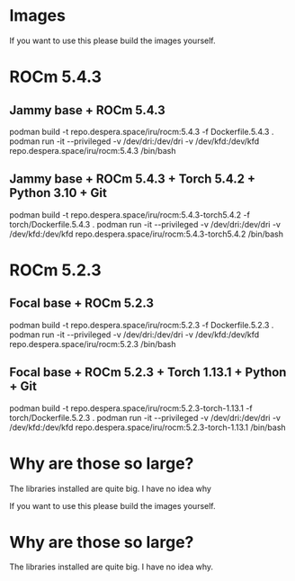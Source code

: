 #

# Images

If you want to use this please build the images yourself.

# ROCm 5.4.3 

## Jammy base + ROCm 5.4.3
podman build -t repo.despera.space/iru/rocm:5.4.3 -f Dockerfile.5.4.3 .
podman run -it --privileged  -v /dev/dri:/dev/dri -v /dev/kfd:/dev/kfd  repo.despera.space/iru/rocm:5.4.3 /bin/bash

## Jammy base + ROCm 5.4.3 + Torch 5.4.2 + Python 3.10 + Git
podman build -t repo.despera.space/iru/rocm:5.4.3-torch5.4.2 -f torch/Dockerfile.5.4.3 .
podman run -it --privileged  -v /dev/dri:/dev/dri -v /dev/kfd:/dev/kfd  repo.despera.space/iru/rocm:5.4.3-torch5.4.2 /bin/bash

# ROCm 5.2.3

## Focal base + ROCm 5.2.3
podman build -t repo.despera.space/iru/rocm:5.2.3 -f Dockerfile.5.2.3 .
podman run -it --privileged  -v /dev/dri:/dev/dri -v /dev/kfd:/dev/kfd  repo.despera.space/iru/rocm:5.2.3 /bin/bash

## Focal base + ROCm 5.2.3 + Torch 1.13.1 + Python + Git
podman build -t repo.despera.space/iru/rocm:5.2.3-torch-1.13.1 -f torch/Dockerfile.5.2.3 .
podman run -it --privileged  -v /dev/dri:/dev/dri -v /dev/kfd:/dev/kfd  repo.despera.space/iru/rocm:5.2.3-torch-1.13.1 /bin/bash

# Why are those so large?

The libraries installed are quite big. I have no idea why

If you want to use this please build the images yourself.
# Why are those so large?

The libraries installed are quite big. I have no idea why.